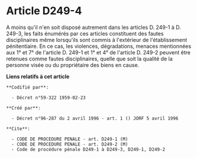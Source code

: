 # Article D249-4

A moins qu'il n'en soit disposé autrement dans les articles D. 249-1 à D. 249-3, les faits énumérés par ces articles
constituent des fautes disciplinaires même lorsqu'ils sont commis à l'extérieur de l'établissement pénitentiaire. En ce cas,
les violences, dégradations, menaces mentionnées aux 1° et 7° de l'article D. 249-1 et 1° et 4° de l'article D. 249-2 peuvent
être retenues comme fautes disciplinaires, quelle que soit la qualité de la personne visée ou du propriétaire des biens en
cause.

**Liens relatifs à cet article**

	**Codifié par**:

	  - Décret n°59-322 1959-02-23

	**Créé par**:

	  - Décret n°96-287 du 2 avril 1996 - art. 1 () JORF 5 avril 1996

	**Cite**:

	  - CODE DE PROCEDURE PENALE - art. D249-1 (M)
	  - CODE DE PROCEDURE PENALE - art. D249-2 (M)
	  - Code de procédure pénale D249-1 à D249-3, D249-1, D249-2
